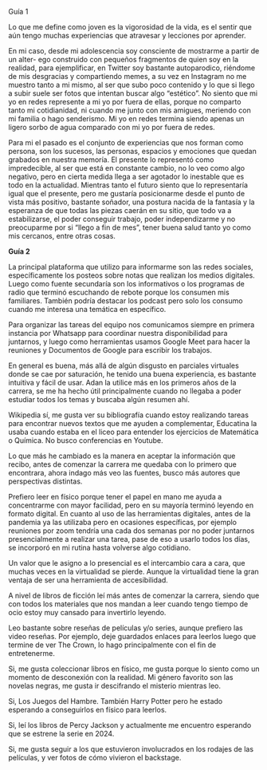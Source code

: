 ﻿Guía 1 

Lo que me define como joven es la vigorosidad de la vida, es el sentir que aún tengo muchas experiencias que atravesar y lecciones por aprender. 

En mi caso, desde mi adolescencia soy consciente de mostrarme a partir de un alter- ego construido con pequeños fragmentos de quien soy en la realidad, para ejemplificar, en Twitter soy bastante autoparodico, riéndome de mis desgracias y compartiendo memes, a su vez en Instagram no me muestro tanto a mi mismo, al ser que subo poco contenido y lo que si llego a subir suele ser fotos que intentan buscar algo “estético”. No siento que mi yo en redes represente a mi yo por fuera de ellas, porque no comparto tanto mi cotidianidad, ni cuando me junto con mis amigues, meriendo con mi familia o hago senderismo. Mi yo en redes termina siendo apenas un ligero sorbo de agua comparado con mi yo por fuera de redes. 

Para mi el pasado es el conjunto de experiencias que nos forman como persona, son los sucesos, las personas, espacios y emociones que quedan grabados en nuestra memoría. El presente lo representó como impredecible, al ser que está en constante cambio, no lo veo como algo negativo, pero en cierta medida llega a ser agotador lo inestable que es todo en la actualidad. Mientras tanto el futuro siento que lo representaría igual que el presente, pero me gustaría posicionarme desde el punto de vista más positivo, bastante soñador, una postura nacida de la fantasía y la esperanza de que todas las piezas caerán en su sitio, que todo va a estabilizarse, el poder conseguir trabajo, poder independizarme y no preocuparme por si “llego a fin de mes”, tener buena salud tanto yo como mis cercanos, entre otras cosas. 

**Guía 2**

La principal plataforma que utilizo para informarme son las redes sociales, específicamente los posteos sobre notas que realizan los medios digitales. Luego como fuente secundaría son los informativos o los programas de radio que terminó escuchando de rebote porque los consumen mis familiares. También podría destacar los podcast pero solo los consumo cuando me interesa una temática en específico.

Para organizar las tareas del equipo nos comunicamos siempre en primera instancia por Whatsapp para coordinar nuestra disponibilidad para juntarnos, y luego como herramientas usamos Google Meet para hacer la reuniones y Documentos de Google para escribir los trabajos. 

En general es buena, más allá de algún disgusto en parciales virtuales donde se cae por saturación, he tenido una buena experiencia, es bastante intuitiva y fácil de usar. Adan la utilice más en los primeros años de la carrera, se me ha hecho útil principalmente cuando no llegaba a poder estudiar todos los temas y buscaba algún resumen ahí. 

Wikipedia sí, me gusta ver su bibliografía cuando estoy realizando tareas para encontrar nuevos textos que me ayuden a complementar, Educatina la usaba cuando estaba en el liceo para entender los ejercicios de Matemática o Química. No busco conferencias en Youtube. 

Lo que más he cambiado es la manera en aceptar la información que recibo, antes de comenzar la carrera me quedaba con lo primero que encontrara, ahora indago más veo las fuentes, busco más autores que perspectivas distintas. 

Prefiero leer en físico porque tener el papel en mano me ayuda a concentrarme con mayor facilidad, pero en su mayoría terminó leyendo en formato digital. En cuanto al uso de las herramientas digitales, antes de la pandemia ya las utilizaba pero en ocasiones específicas, por ejemplo reuniones por zoom tendría una cada dos semanas por no poder juntarnos presencialmente a realizar una tarea, pase de eso a usarlo todos los días, se incorporó en mi rutina hasta volverse algo cotidiano. 

Un valor que le asigno a lo presencial es el intercambio cara a cara, que muchas veces en la virtualidad se pierde. Aunque la virtualidad tiene la gran ventaja de ser una herramienta de accesibilidad. 

A nivel de libros de ficción leí más antes de comenzar la carrera, siendo que con todos los materiales que nos mandan a leer cuando tengo tiempo de ocio estoy muy cansado para invertirlo leyendo. 

Leo bastante sobre reseñas de películas y/o series, aunque prefiero las video reseñas. Por ejemplo, deje guardados enlaces para leerlos luego que termine de ver The Crown, lo hago principalmente con el fin de entretenerme. 

Si, me gusta coleccionar libros en físico, me gusta porque lo siento como un momento de desconexión con la realidad. Mi género favorito son las novelas negras, me gusta ir descifrando el misterio mientras leo.

Si, Los Juegos del Hambre. También Harry Potter pero he estado esperando a conseguirlos en físico para leerlos. 

Si, leí los libros de Percy Jackson y actualmente me encuentro esperando que se estrene la serie en 2024. 

Si, me gusta seguir a los que estuvieron involucrados en los rodajes de las películas, y ver fotos de cómo vivieron el backstage. 

